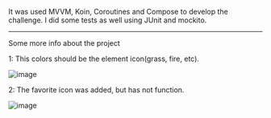 It was used MVVM, Koin, Coroutines and Compose to develop the challenge. I did some tests as well using JUnit and mockito.

---

Some more info about the project

1: This colors should be the element icon(grass, fire, etc).

![image](https://github.com/HiagoVenancio/challenge/assets/13218920/add671e6-6fea-4bbb-9ef4-b49920d89799)  


2: The favorite icon was added, but has not function.

![image](https://github.com/HiagoVenancio/challenge/assets/13218920/b922b046-f668-4ef4-aed9-84c301a5d862)

